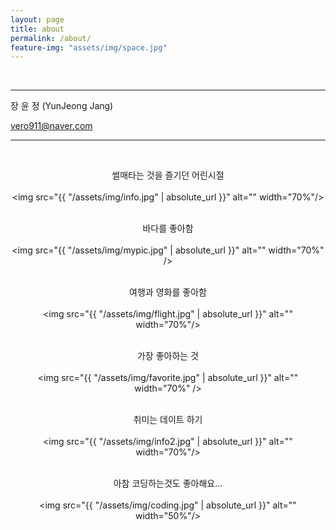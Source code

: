 ```yaml
---
layout: page
title: about
permalink: /about/
feature-img: "assets/img/space.jpg"
---
```


<br />

***

장 윤 정 (YunJeong Jang) <br />

vero911@naver.com <br />

***

<br />

<center>

썰매타는 것을 즐기던 어린시절 <br /><br />
<img src="{{ "/assets/img/info.jpg" | absolute_url }}" alt="" width="70%"/> <br /> <br />

바다를 좋아함<br /><br />
<img src="{{ "/assets/img/mypic.jpg" | absolute_url }}" alt="" width="70%" /><br /> <br />

여행과 영화를 좋아함 <br /><br />
<img src="{{ "/assets/img/flight.jpg" | absolute_url }}" alt="" width="70%"/><br /> <br />

가장 좋아하는 것<br /><br />
<img src="{{ "/assets/img/favorite.jpg" | absolute_url }}" alt="" width="70%" /><br /> <br />

취미는 데이트 하기 <br /><br />
<img src="{{ "/assets/img/info2.jpg" | absolute_url }}" alt="" width="70%"/><br /> <br />

아참 코딩하는것도 좋아해요...<br /><br />
<img src="{{ "/assets/img/coding.jpg" | absolute_url }}" alt="" width="50%"/><br />
</center>

<br /><br />
